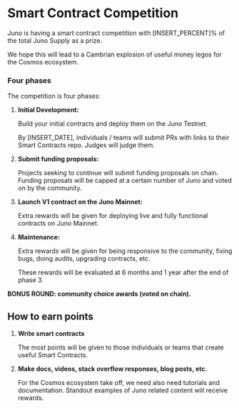 # Smart Contract Competition

Juno is having a smart contract competition with [INSERT_PERCENT]% of the total Juno Supply as a prize.

We hope this will lead to a Cambrian explosion of useful money legos for the Cosmos ecosystem.

### Four phases

The competition is four phases:

1. **Initial Development:**
   
   Build your initial contracts and deploy them on the Juno Testnet.

   By [INSERT_DATE], individuals / teams will submit PRs with links to their Smart Contracts repo. Judges will judge them.

2. **Submit funding proposals:**
   
   Projects seeking to continue will submit funding proposals on chain. Funding proposals will be capped at a certain number of Juno and voted on by the community.

3. **Launch V1 contract on the Juno Mainnet:**
   
   Extra rewards will be given for deploying live and fully functional contracts on Juno Mainnet.

4. **Maintenance:**
   
   Extra rewards will be given for being responsive to the community, fixing bugs, doing audits, upgrading contracts, etc.

   These rewards will be evaluated at 6 months and 1 year after the end of phase 3.

**BONUS ROUND: community choice awards (voted on chain).**

## How to earn points

1. **Write smart contracts**

   The most points will be given to those individuals or teams that create useful Smart Contracts.

2. **Make docs, videos, stack overflow responses, blog posts, etc.**

   For the Cosmos ecosystem take off, we need also need tutorials and documentation. Standout examples of Juno related content will receive rewards.
